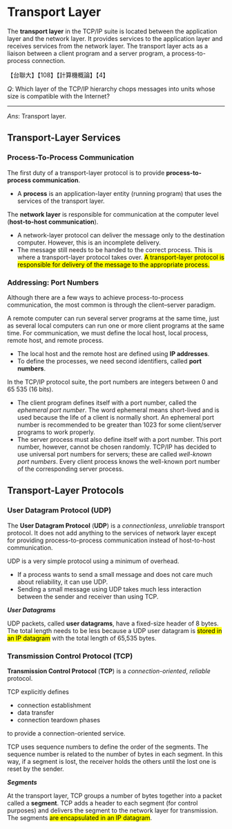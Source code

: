 # Transport Layer

The **transport layer** in the TCP/IP suite is located between the application layer and the network layer. It provides services to the application layer and receives services from the network layer. The transport layer acts as a liaison between a client program and a server program, a process-to-process connection.

<div class="alert-example">

【台聯大】【108】【計算機概論】【4】

$Q:$ Which layer of the TCP/IP hierarchy chops messages into units whose size is compatible with the Internet?

---

$Ans:$ Transport layer.

</div>

## Transport-Layer Services

### Process-To-Process Communication

The first duty of a transport-layer protocol is to provide **process-to-process communication**.

- A **process** is an application-layer entity (running program) that uses the services of the transport layer.

The **network layer** is responsible for communication at the computer level (**host-to-host communication**).

- A network-layer protocol can deliver the message only to the destination computer. However, this is an incomplete delivery.
- The message still needs to be handed to the correct process. This is where a transport-layer protocol takes over. <mark>A transport-layer protocol is responsible for delivery of the message to the appropriate process.</mark>

### Addressing: Port Numbers

Although there are a few ways to achieve process-to-process communication, the most common is through the client–server paradigm.

A remote computer can run several server programs at the same time, just as several local computers can run one or more client programs at the same time. For communication, we must define the local host, local process, remote host, and remote process.

- The local host and the remote host are defined using **IP addresses**.
- To define the processes, we need second identifiers, called **port numbers**.

<div class="alert-example">

In the TCP/IP protocol suite, the port numbers are integers between 0 and 65 535 (16 bits).

- The client program defines itself with a port number, called the *ephemeral port number*. The word ephemeral means short-lived and is used because the life of a client is normally short. An ephemeral port number is recommended to be greater than 1023 for some client/server programs to work properly.
- The server process must also define itself with a port number. This port number, however, cannot be chosen randomly. TCP/IP has decided to use universal port numbers for servers; these are called *well-known port numbers*. Every client process knows the well-known port number of the corresponding server process.

</div>

## Transport-Layer Protocols

### User Datagram Protocol (UDP)

The **User Datagram Protocol** (**UDP**) is a *connectionless*, *unreliable* transport protocol. It does not add anything to the services of network layer except for providing process-to-process communication instead of host-to-host communication.

UDP is a very simple protocol using a minimum of overhead.

- If a process wants to send a small message and does not care much about reliability, it can use UDP.
- Sending a small message using UDP takes much less interaction between the sender and receiver than using TCP.

***User Datagrams***

UDP packets, called **user datagrams**, have a fixed-size header of 8 bytes. The total length needs to be less because a UDP user datagram is <mark>stored in an IP datagram</mark> with the total length of 65,535 bytes.

### Transmission Control Protocol (TCP)

**Transmission Control Protocol** (**TCP**) is a *connection-oriented*, *reliable* protocol.

TCP explicitly defines

- connection establishment
- data transfer
- connection teardown phases

to provide a connection-oriented service.

TCP uses sequence numbers to define the order of the segments. The sequence number is related to the number of bytes in each segment. In this way, if a segment is lost, the receiver holds the others until the lost one is reset by the sender.

***Segments***

At the transport layer, TCP groups a number of bytes together into a packet called a **segment**. TCP adds a header to each segment (for control purposes) and delivers the segment to the network layer for transmission. The segments <mark>are encapsulated in an IP datagram</mark>.
